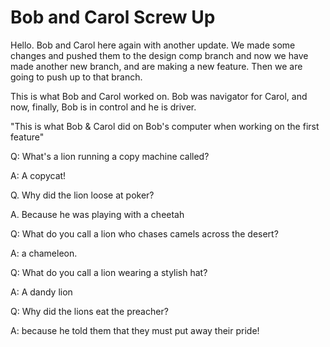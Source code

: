 # Bob and Carol Screw Up 

Hello. Bob and Carol here again with another update. We made some changes and pushed them to the design comp branch and now we have made another new branch, and are making a new feature. Then we are going to push up to that branch. 

This is what Bob and Carol worked on. Bob was navigator for Carol, and now, finally, Bob is in control and he is driver.


"This is what Bob & Carol did on Bob's computer when working on the first feature"

Q: What's a lion running a copy machine called?

A: A copycat!

Q. Why did the lion loose at poker?

A. Because he was playing with a cheetah

Q: What do you call a lion who chases camels across the desert?

A: a chameleon.

Q: What do you call a lion wearing a stylish hat?

A: A dandy lion

Q: Why did the lions eat the preacher?

A: because he told them that they must put away their pride! 

